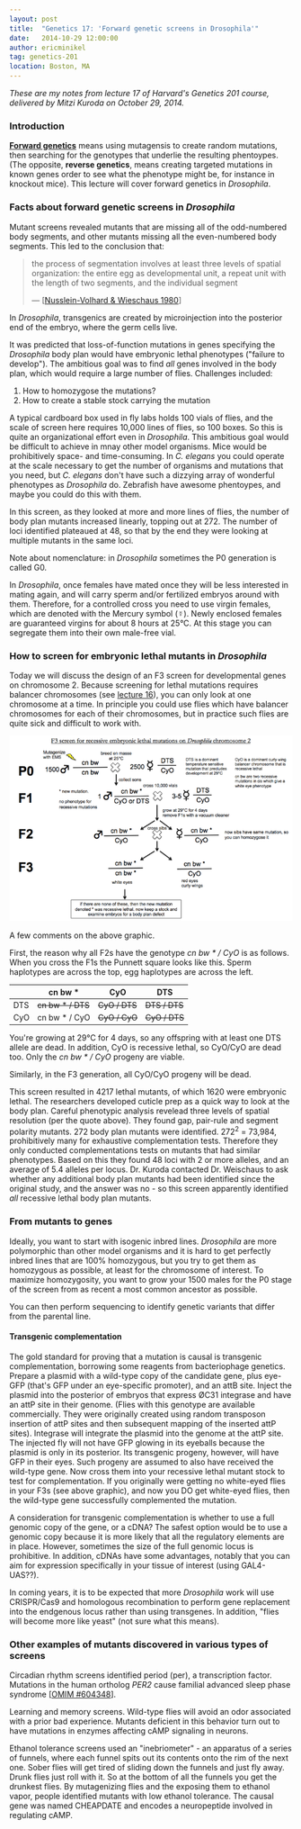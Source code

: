 ```yaml
---
layout: post
title:  "Genetics 17: 'Forward genetic screens in Drosophila'"
date:   2014-10-29 12:00:00
author: ericminikel
tag: genetics-201
location: Boston, MA
---
```


*These are my notes from lecture 17 of Harvard's Genetics 201 course, delivered by Mitzi Kuroda on October 29, 2014.*

### Introduction

[**Forward genetics**](http://en.wikipedia.org/wiki/Forward_genetics) means using mutagensis to create random mutations, then searching for the genotypes that underlie the resulting phentoypes. (The opposite, **reverse genetics**, means creating targeted mutations in known genes order to see what the phenotype might be, for instance in knockout mice). This lecture will cover forward genetics in *Drosophila*.

### Facts about forward genetic screens in *Drosophila*

Mutant screens revealed mutants that are missing all of the odd-numbered body segments, and other mutants missing all the even-numbered body segments. This led to the conclusion that:

> the process of segmentation involves at least three levels of spatial organization: the entire egg as developmental unit, a repeat unit with the length of two segments, and the individual segment
> 
> &mdash; [[Nusslein-Volhard & Wieschaus 1980]]

In *Drosophila*, transgenics are created by microinjection into the posterior end of the embryo, where the germ cells live.

It was predicted that loss-of-function mutations in genes specifying the *Drosophila* body plan would have embryonic lethal phenotypes ("failure to develop"). The ambitious goal was to find *all* genes involved in the body plan, which would require a large number of flies. Challenges included:

1. How to homozygose the mutations?
2. How to create a stable stock carrying the mutation

A typical cardboard box used in fly labs holds 100 vials of flies, and the scale of screen here requires 10,000 lines of flies, so 100 boxes. So this is quite an organizational effort even in *Drosophila*. This ambitious goal would be difficult to achieve in mnay other model organisms. Mice would be prohibitively space- and time-consuming. In *C. elegans* you could operate at the scale necessary to get the number of organisms and mutations that you need, but *C. elegans* don't have such a dizzying array of wonderful phenotypes as *Drosophila* do. Zebrafish have awesome phentoypes, and maybe you could do this with them.

In this screen, as they looked at more and more lines of flies, the number of body plan mutants increased linearly, topping out at 272. The number of loci identified plateaued at 48, so that by the end they were looking at multiple mutants in the same loci.

Note about nomenclature: in *Drosophila* sometimes the P0 generation is called G0.

In *Drosophila*, once females have mated once they will be less interested in mating again, and will carry sperm and/or fertilized embryos around with them. Therefore, for a controlled cross you need to use virgin females, which are denoted with the Mercury symbol (&#x263F;). Newly enclosed females are guaranteed virgins for about 8 hours at 25&deg;C. At this stage you can segregate them into their own male-free vial.

### How to screen for embryonic lethal mutants in *Drosophila*

Today we will discuss the design of an F3 screen for developmental genes on chromosome 2. Because screening for lethal mutations requires balancer chromosomes (see [lecture 16](/2014/10/27/genetics-16.markdown)), you can only look at one chromosome at a time. In principle you could use flies which have balancer chromosomes for each of their chromosomes, but in practice such flies are quite sick and difficult to work with.

![](/media/2014/10/drosophila-f3-recessive-lethal-screen.png)

A few comments on the above graphic.

First, the reason why all F2s have the genotype <em>cn bw * / CyO</em> is as follows. When you cross the F1s the Punnett square looks like this. Sperm haplotypes are across the top, egg haplotypes are across the left.

|     | cn bw * | CyO | DTS |
| ---- | ---- | ---- | ---- |
| DTS | <del>cn bw * / DTS</del> | <del>CyO / DTS</del> | <del>DTS / DTS</del> |
| CyO | cn bw * / CyO | <del>CyO / CyO</del> | <del>CyO / DTS</del>

You're growing at 29&deg;C for 4 days, so any offspring with at least one DTS allele are dead. In addition, CyO is recessive lethal, so CyO/CyO are dead too. Only the <em>cn bw * / CyO</em> progeny are viable.

Similarly, in the F3 generation, all CyO/CyO progeny will be dead.

This screen resulted in 4217 lethal mutants, of which 1620 were embryonic lethal. The researchers developed cuticle prep as a quick way to look at the body plan. Careful phenotypic analysis revelead three levels of spatial resolution (per the quote above). They found gap, pair-rule and segment polarity mutants. 272 body plan mutants were identified. 272<sup>2</sup> = 73,984, prohibitively many for exhaustive complementation tests. Therefore they only conducted complementations tests on mutants that had similar phenotypes. Based on this they found 48 loci with 2 or more alleles, and an average of 5.4 alleles per locus. Dr. Kuroda contacted Dr. Weischaus to ask whether any additional body plan mutants had been identified since the original study, and the answer was no - so this screen apparently identified *all* recessive lethal body plan mutants.

### From mutants to genes

Ideally, you want to start with isogenic inbred lines. *Drosophila* are more polymorphic than other model organisms and it is hard to get perfectly inbred lines that are 100% homozygous, but you try to get them as homozygous as possible, at least for the chromosome of interest. To maximize homozygosity, you want to grow your 1500 males for the P0 stage of the screen from as recent a most common ancestor as possible.

You can then perform sequencing to identify genetic variants that differ from the parental line.

#### Transgenic complementation

The gold standard for proving that a mutation is causal is transgenic complementation, borrowing some reagents from bacteriophage genetics. Prepare a plasmid with a wild-type copy of the candidate gene, plus eye-GFP (that's GFP under an eye-specific promoter), and an attB site. Inject the plasmid into the posterior of embryos that express &Oslash;C31 integrase and have an attP site in their genome. (Flies with this genotype are available commercially. They were originally created using random transposon insertion of attP sites and then subsequent mapping of the inserted attP sites). Integrase will integrate the plasmid into the genome at the attP site. The injected fly will not have GFP glowing in its eyeballs because the plasmid is only in its posterior. Its transgenic progeny, however, will have GFP in their eyes. Such progeny are assumed to also have received the wild-type gene. Now cross them into your recessive lethal mutant stock to test for complementation. If you originally were getting no white-eyed flies in your F3s (see above graphic), and now you DO get white-eyed flies, then the wild-type gene successfully complemented the mutation.

A consideration for transgenic complementation is whether to use a full genomic copy of the gene, or a cDNA? The safest option would be to use a genomic copy because it is more likely that all the regulatory elements are in place. However, sometimes the size of the full genomic locus is prohibitive. In addition, cDNAs have some advantages, notably that you can aim for expression specifically in your tissue of interest (using GAL4-UAS??).

In coming years, it is to be expected that more *Drosophila* work will use CRISPR/Cas9 and homologous recombination to perform gene replacement into the endgenous locus rather than using transgenes. In addition, "flies will become more like yeast" (not sure what this means).

### Other examples of mutants discovered in various types of screens

Circadian rhythm screens identified period (per), a transcription factor. Mutations in the human ortholog *PER2* cause familial advanced sleep phase syndrome [[OMIM #604348](http://www.omim.org/entry/604348)].

Learning and memory screens. Wild-type flies will avoid an odor associated with a prior bad experience. Mutants deficient in this behavior turn out to have mutations in enzymes affecting cAMP signaling in neurons.

Ethanol tolerance screens used an "inebriometer" - an apparatus of a series of funnels, where each funnel spits out its contents onto the rim of the next one. Sober flies will get tired of sliding down the funnels and just fly away. Drunk flies just roll with it. So at the bottom of all the funnels you get the drunkest flies. By mutagenizing flies and the exposing them to ethanol vapor, people identified mutants with low ethanol tolerance. The causal gene was named CHEAPDATE and encodes a neuropeptide involved in regulating cAMP.


[Nusslein-Volhard & Wieschaus 1980]: http://www.ncbi.nlm.nih.gov/pubmed/6776413 "Nüsslein-Volhard C, Wieschaus E. Mutations affecting segment number and polarity in Drosophila. Nature. 1980 Oct 30;287(5785):795-801. PubMed PMID: 6776413."